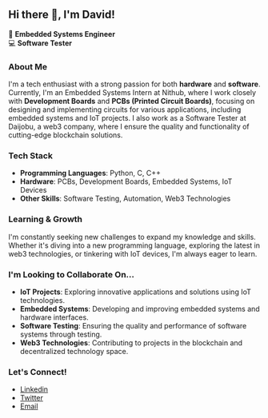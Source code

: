## Hi there 👋, I'm David!

🔧 **Embedded Systems Engineer** </br>
💻 **Software Tester**

### About Me

I'm a tech enthusiast with a strong passion for both **hardware** and **software**. Currently, I'm an Embedded Systems Intern at Nithub, where I work closely with **Development Boards** and **PCBs (Printed Circuit Boards)**, focusing on designing and implementing circuits for various applications, including embedded systems and IoT projects. I also work as a Software Tester at Daijobu, a web3 company, where I ensure the quality and functionality of cutting-edge blockchain solutions.

### Tech Stack

- **Programming Languages**: Python, C, C++
- **Hardware**: PCBs, Development Boards, Embedded Systems, IoT Devices
- **Other Skills**: Software Testing, Automation, Web3 Technologies

### Learning & Growth

I'm constantly seeking new challenges to expand my knowledge and skills. Whether it's diving into a new programming language, exploring the latest in web3 technologies, or tinkering with IoT devices, I'm always eager to learn.

### I'm Looking to Collaborate On...

- **IoT Projects**: Exploring innovative applications and solutions using IoT technologies.
- **Embedded Systems**: Developing and improving embedded systems and hardware interfaces.
- **Software Testing**: Ensuring the quality and performance of software systems through testing.
- **Web3 Technologies**: Contributing to projects in the blockchain and decentralized technology space.

### Let's Connect!

- [Linkedin](https://www.linkedin.com/in/deeyv/)
- [Twitter](https://x.com/daveadesX)
- [Email](mailto:jesugbohunmi23@gmail.com)

